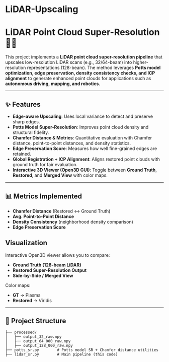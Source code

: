 # LiDAR-Upscaling


# LiDAR Point Cloud Super-Resolution 🚗🌐  

This project implements a **LiDAR point cloud super-resolution pipeline** that upscales low-resolution LiDAR scans (e.g., 32/64-beam) into higher-resolution representations (128-beam). The method leverages **Potts model optimization, edge preservation, density consistency checks, and ICP alignment** to generate enhanced point clouds for applications such as **autonomous driving, mapping, and robotics**.  

---

## ✨ Features  

- **Edge-aware Upscaling**: Uses local variance to detect and preserve sharp edges.  
- **Potts Model Super-Resolution**: Improves point cloud density and structural fidelity.  
- **Chamfer Distance & Metrics**: Quantitative evaluation with Chamfer distance, point-to-point distances, and density statistics.  
- **Edge Preservation Score**: Measures how well fine-grained edges are retained.  
- **Global Registration + ICP Alignment**: Aligns restored point clouds with ground truth for fair evaluation.  
- **Interactive 3D Viewer (Open3D GUI)**: Toggle between **Ground Truth**, **Restored**, and **Merged View** with color maps.  

---

## 📊 Metrics Implemented  

- **Chamfer Distance** (Restored ↔ Ground Truth)  
- **Avg. Point-to-Point Distance**  
- **Density Consistency** (neighborhood density comparison)  
- **Edge Preservation Score**  

## Visualization  

Interactive Open3D viewer allows you to compare:  
- **Ground Truth (128-beam LiDAR)**  
- **Restored Super-Resolution Output**  
- **Side-by-Side / Merged View**  

Color maps:  
- **GT** → Plasma  
- **Restored** → Viridis  

---

## 📂 Project Structure  

```plaintext
├── processed/
│   ├── output_32_raw.npy
│   ├── output_64_000_raw.npy
│   ├── output_128_000_raw.npy
├── potts_sr.py        # Potts model SR + Chamfer distance utilities
├── lidar_sr.py        # Main pipeline (this code)
